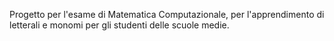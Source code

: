 Progetto per l'esame di Matematica Computazionale, per l'apprendimento di letterali e monomi per gli studenti delle scuole medie.

